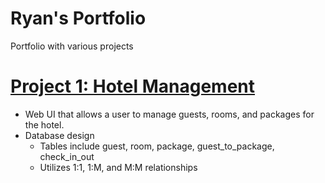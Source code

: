 # Ryan's Portfolio
Portfolio with various projects

# [Project 1: Hotel Management](https://github.com/rstoltzm-profile/Hotel_Management)
* Web UI that allows a user to manage guests, rooms, and packages for the hotel.
* Database design
  * Tables include guest, room, package, guest_to_package, check_in_out
  * Utilizes 1:1, 1:M, and M:M relationships
